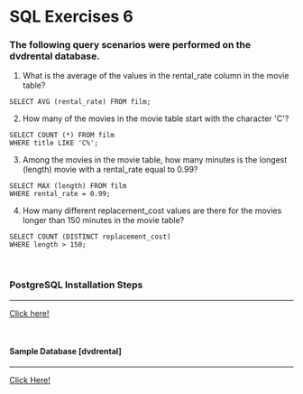 # SQL Exercises 6
### The following query scenarios were performed on the dvdrental database.

1) What is the average of the values ​​in the rental_rate column in the movie table?
```
SELECT AVG (rental_rate) FROM film;
```

2) How many of the movies in the movie table start with the character 'C'?

```
SELECT COUNT (*) FROM film
WHERE title LIKE 'C%';
```

3) Among the movies in the movie table, how many minutes is the longest (length) movie with a rental_rate equal to 0.99?

```
SELECT MAX (length) FROM film
WHERE rental_rate = 0.99;
```

4) How many different replacement_cost values are there for the movies longer than 150 minutes in the movie table?

```
SELECT COUNT (DISTINCT replacement_cost)
WHERE length > 150;
```

<br>

### PostgreSQL Installation Steps
----
[Click here!](https://www.postgresql.org/download/)

<br>

#### Sample Database [dvdrental]
------
[Click Here!](https://www.postgresqltutorial.com/wp-content/uploads/2019/05/dvdrental.zip)
